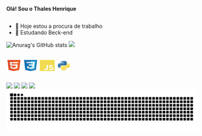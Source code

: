 **Olá! Sou o Thales Henrique**

##

- 🔭 Hoje estou a procura de trabalho
- 🌱 Estudando Beck-end

![Anurag's GitHub stats](https://github-readme-stats.vercel.app/api?username=thales-henri&show_icons=true&theme=dracula)
 <img height="196em" src="https://github-readme-stats.vercel.app/api/top-langs/?username=thales-henri&layout=compact&langs_count=16&theme=dracula"/>
<div style="display: inline_block"><br>
<img align="center" alt="Rafa-HTML" height="30" width="40" src="https://raw.githubusercontent.com/devicons/devicon/master/icons/html5/html5-original.svg">
<img align="center" alt="Rafa-CSS" height="30" width="40" src="https://raw.githubusercontent.com/devicons/devicon/master/icons/css3/css3-original.svg">
<img align="center" alt="Rafa-Js" height="30" width="40" src="https://raw.githubusercontent.com/devicons/devicon/master/icons/javascript/javascript-plain.svg">
<img align="center" alt="Rafa-Python" height="30" width="40" src="https://raw.githubusercontent.com/devicons/devicon/master/icons/python/python-original.svg">
</div>

##

<div>
 <a href="https://instagram.com/Thales-herir" target="_blank"><img src="https://img.shields.io/badge/-Instagram-%23E4405F?style=for-the-badge&logo=instagram&logoColor=white" target="_blank"></a>
 <a href="www.linkedin.com/in/thales-baldino" target="_blank"><img src="https://img.shields.io/badge/-LinkedIn-%230077B5?style=for-the-badge&logo=linkedin&logoColor=white" target="_blank"></a> 
<a href="https://discord.gg/wagxzStdcR" target="_blank"><img src="https://img.shields.io/badge/Discord-7289DA?style=for-the-badge&logo=discord&logoColor=white" target="_blank"></a> 
<a href = "thalesbaldino53@gmail.com"><img src="https://img.shields.io/badge/-Gmail-%23333?style=for-the-badge&logo=gmail&logoColor=white" target="_blank">
</a>

 
 <picture>
  <source media="(prefers-color-scheme: dark)" srcset="https://raw.githubusercontent.com/Thales-henri/thales-henri/output/github-contribution-grid-snake-dark.svg">
  <img alt="github contribution grid snake animation" src="https://raw.githubusercontent.com/Thales-henri/thales-henri/output/github-contribution-grid-snake.svg">
</picture>
  
</div>
